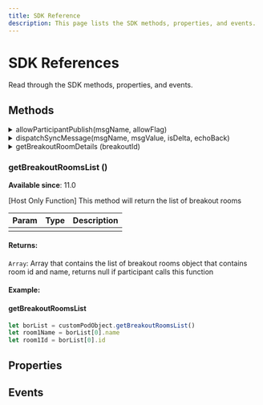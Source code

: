 ```yaml
---
title: SDK Reference
description: This page lists the SDK methods, properties, and events.  
---
```


# SDK References

Read through the SDK methods, properties, and events. 

## Methods

<details>

  <summary>allowParticipantPublish(msgName, allowFlag)</summary>
    
  #### allowParticipantPublish (`msgName`, `allowFlag`)
  **Available since**: 10.8
  
  **Host Only** | This method will allow/block the participants from sending a sync event. 
  
  
  | Param   | Type  | Description  |
  | ------ | ------------------- | ------------ |
  | msgName  | `string` | Name of the message for which the permission will be set |
  | allowFlag | `boolean` | If `true` then participants will be allowed     |
  
  **Returns**: `Void`
  #### Example:
  
  <CodeBlock slots="heading, code" languages="JavaScript"/>
  
  #### allowParticipantPublish
  
  ```javascript
  customPodObject.allowParticipantPublish("name", true)
  ```
</details>

<details>

  <summary>dispatchSyncMessage(msgName, msgValue, isDelta, echoBack)</summary>
  
  #### dispatchSyncMessage (`msgName`, `msgValue`, `isDelta`, `echoBack`)
  **Available since**: 10.0
  
  Method to send a sync message to other participants
  
  
  | Param  | Type                | Description  |
  | ------ | ------------------- | ------------ |
  | msgName  | `string` | Name of the message to be sent -- should be meaningful to the pod running on other participant's machines |
  | msgValue | `object` | The contents of the message to be sent, the format to be determined by your own custom pod     |
  | isDelta | `boolean` | If `true`, then all of the events matching this message name will be sent to new particpants. If `false`, then only the last known event will be sent.     |
  | echoBack | `boolean` | if `true`, then this instance of the custom pod will receive a corresponding sync message back, otherwise only the other participants will receive this message.     |
  
  #### Example:
  
  <CodeBlock slots="heading, code" languages="JavaScript"/>
  
  #### dispatchSyncMessage
  
  ```javascript
  customPodObject.dispatchSyncMessage("name", ["John"], true, true)
  ```

</details>

<details>

  <summary>getBreakoutRoomDetails (breakoutId)</summary>
  
  ### getBreakoutRoomDetails (`breakoutId`)
  **Available since**: 11.0
  
  [Host Only Function] This method will return an object with information about a breakout room
  
  | Param      | Type     | Description |
  |------------|----------|-------------|
  | breakoutId | `number` |             |
  
  #### Returns:
  
  `Object`: Object that has two values breakoutRoom id and breakout room name, returns null if participant calls this function
  
  #### Example:
  
  <CodeBlock slots="heading, code" languages="JavaScript"/>
  
  #### getBreakoutRoomDetails
  
  ```javascript
  let borObj = customPodObject.getBreakoutRoomDetails(1)
  let name = borObj.name
  let id = borObj.id
  ```
</details>

### getBreakoutRoomsList ()
**Available since**: 11.0

[Host Only Function] This method will return the list of breakout rooms

| Param | Type   | Description |
|-------|--------|-------------|
|       |        |             |

#### Returns:

`Array`: Array that contains the list of breakout rooms object that contains room id and name, returns null if participant calls this function

#### Example:

<CodeBlock slots="heading, code" languages="JavaScript"/>

#### getBreakoutRoomsList

```javascript
let borList = customPodObject.getBreakoutRoomsList()
let room1Name = borList[0].name
let room1Id = borList[0].id
````



## Properties


## Events
